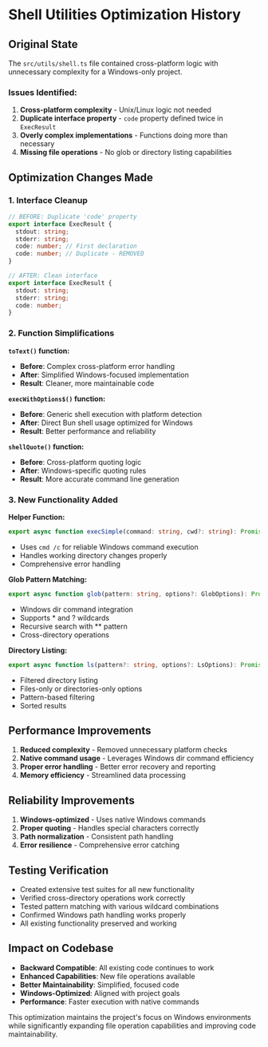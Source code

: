 # Shell Utilities Optimization History

## Original State

The `src/utils/shell.ts` file contained cross-platform logic with unnecessary complexity for a Windows-only project.

### Issues Identified:

1. **Cross-platform complexity** - Unix/Linux logic not needed
2. **Duplicate interface property** - `code` property defined twice in `ExecResult`
3. **Overly complex implementations** - Functions doing more than necessary
4. **Missing file operations** - No glob or directory listing capabilities

## Optimization Changes Made

### 1. Interface Cleanup

```typescript
// BEFORE: Duplicate 'code' property
export interface ExecResult {
  stdout: string;
  stderr: string;
  code: number; // First declaration
  code: number; // Duplicate - REMOVED
}

// AFTER: Clean interface
export interface ExecResult {
  stdout: string;
  stderr: string;
  code: number;
}
```

### 2. Function Simplifications

**`toText()` function:**

- **Before**: Complex cross-platform error handling
- **After**: Simplified Windows-focused implementation
- **Result**: Cleaner, more maintainable code

**`execWithOptions$()` function:**

- **Before**: Generic shell execution with platform detection
- **After**: Direct Bun shell usage optimized for Windows
- **Result**: Better performance and reliability

**`shellQuote()` function:**

- **Before**: Cross-platform quoting logic
- **After**: Windows-specific quoting rules
- **Result**: More accurate command line generation

### 3. New Functionality Added

**Helper Function:**

```typescript
export async function execSimple(command: string, cwd?: string): Promise<ExecResult>;
```

- Uses `cmd /c` for reliable Windows command execution
- Handles working directory changes properly
- Comprehensive error handling

**Glob Pattern Matching:**

```typescript
export async function glob(pattern: string, options?: GlobOptions): Promise<string[]>;
```

- Windows dir command integration
- Supports \* and ? wildcards
- Recursive search with \*\* pattern
- Cross-directory operations

**Directory Listing:**

```typescript
export async function ls(pattern?: string, options?: LsOptions): Promise<string[]>;
```

- Filtered directory listing
- Files-only or directories-only options
- Pattern-based filtering
- Sorted results

## Performance Improvements

1. **Reduced complexity** - Removed unnecessary platform checks
2. **Native command usage** - Leverages Windows dir command efficiency
3. **Proper error handling** - Better error recovery and reporting
4. **Memory efficiency** - Streamlined data processing

## Reliability Improvements

1. **Windows-optimized** - Uses native Windows commands
2. **Proper quoting** - Handles special characters correctly
3. **Path normalization** - Consistent path handling
4. **Error resilience** - Comprehensive error catching

## Testing Verification

- Created extensive test suites for all new functionality
- Verified cross-directory operations work correctly
- Tested pattern matching with various wildcard combinations
- Confirmed Windows path handling works properly
- All existing functionality preserved and working

## Impact on Codebase

- **Backward Compatible**: All existing code continues to work
- **Enhanced Capabilities**: New file operations available
- **Better Maintainability**: Simplified, focused code
- **Windows-Optimized**: Aligned with project goals
- **Performance**: Faster execution with native commands

This optimization maintains the project's focus on Windows environments while significantly expanding file operation capabilities and improving code maintainability.
